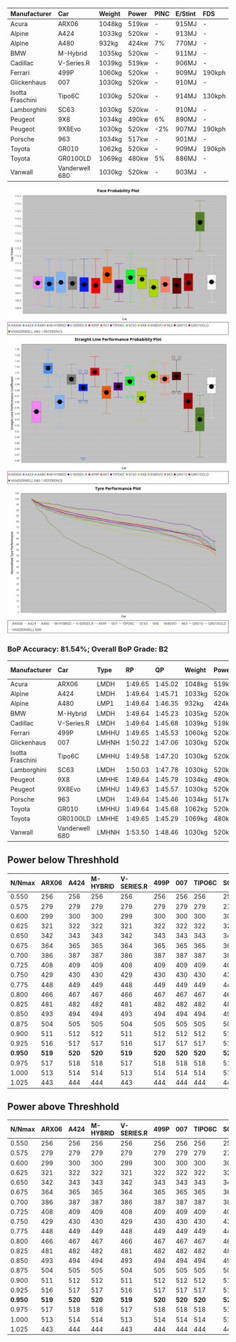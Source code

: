 | Manufacturer     | Car            | Weight | Power | PINC    | E/Stint | FDS     |
|:-|:-|:-|:-|:-|:-|:-|
| Acura            | ARX06          | 1048kg | 519kw |    -    | 915MJ   |    -    |
| Alpine           | A424           | 1033kg | 520kw |    -    | 913MJ   |    -    |
| Alpine           | A480           | 932kg  | 424kw | 7%      | 770MJ   |    -    |
| BMW              | M-Hybrid       | 1035kg | 520kw |    -    | 911MJ   |    -    |
| Cadillac         | V-Series.R     | 1039kg | 519kw |    -    | 906MJ   |    -    |
| Ferrari          | 499P           | 1060kg | 520kw |    -    | 909MJ   | 190kph  |
| Glickenhaus      | 007            | 1030kg | 520kw |    -    | 910MJ   |    -    |
| Isotta Fraschini | Tipo6C         | 1030kg | 520kw |    -    | 914MJ   | 130kph  |
| Lamborghini      | SC63           | 1030kg | 520kw |    -    | 910MJ   |    -    |
| Peugeot          | 9X8            | 1034kg | 490kw | 6%      | 890MJ   |    -    |
| Peugeot          | 9X8Evo         | 1030kg | 520kw | -2%     | 907MJ   | 190kph  |
| Porsche          | 963            | 1034kg | 517kw |    -    | 901MJ   |    -    |
| Toyota           | GR010          | 1062kg | 520kw |    -    | 909MJ   | 190kph  |
| Toyota           | GR010OLD       | 1069kg | 480kw | 5%      | 886MJ   |    -    |
| Vanwall          | Vanderwell 680 | 1030kg | 520kw |    -    | 903MJ   |    -    |

![PACECHART](./IMG/AUTO.png)
![STRAIGHTLINEPERFORMANCECHART](./IMG/AUTO_sp.png)
![TYREPERFORMANCECHART](./IMG/AUTO_tw.png)

### BoP Accuracy: 81.54%; Overall BoP Grade: B2
| Manufacturer     | Car            | Type  | RP      | QP      | Weight | Power¹ | Threshhold | PINC    | Power² | E/Stint | AVG Vmax  | FDS     | RDLC | L/Stint | BOP-Grade | Model Accuracy | Model Points | Match%  | SimDiff |
|:-|:-|:-|:-|:-|:-|:-|:-|:-|:-|:-|:-|:-|:-|:-|:-|:-|:-|:-|:-|
| Acura            | ARX06          | LMDH  | 1:49.65 | 1:45.02 | 1048kg | 519kw  | 210.0kph   |    -    | 519kw  |  915MJ  | 283.33kph |    -    | 1.02 | 33      | -D1       | 100.00%        | 995          | 68.70%  | #       |
| Alpine           | A424           | LMDH  | 1:49.64 | 1:45.71 | 1033kg | 520kw  | 0.0kph     |    -    | 520kw  |  913MJ  | 295.13kph |    -    | 1.02 | 33      | -A2       | 86.43%         | 618          | 92.40%  | #       |
| Alpine           | A480           | LMP1  | 1:49.64 | 1:46.35 |  932kg | 424kw  | 210.0kph   | 7%      | 454kw  |  770MJ  | 285.66kph |    -    | 1.00 | 31      | ~A1       | 68.63%         | 967          | 100.00% | #       |
| BMW              | M-Hybrid       | LMDH  | 1:49.64 | 1:45.23 | 1035kg | 520kw  | 210.0kph   |    -    | 520kw  |  911MJ  | 292.21kph |    -    | 1.02 | 33      | -B1       | 93.77%         | 1672         | 87.58%  | #       |
| Cadillac         | V-Series.R     | LMDH  | 1:49.64 | 1:45.68 | 1039kg | 519kw  | 210.0kph   |    -    | 519kw  |  906MJ  | 288.73kph |    -    | 1.02 | 33      | -A2       | 83.12%         | 1921         | 94.39%  | #       |
| Ferrari          | 499P           | LMHHU | 1:49.65 | 1:45.53 | 1060kg | 520kw  | 210.0kph   |    -    | 520kw  |  909MJ  | 292.55kph | 190kph  | 1.03 | 33      | ~A1       | 69.49%         | 1950         | 100.00% | #       |
| Glickenhaus      | 007            | LMHNH | 1:50.22 | 1:47.06 | 1030kg | 520kw  | 0.0kph     |    -    | 520kw  |  910MJ  | 289.19kph |    -    | 0.96 | 33      | ~A1       | 89.50%         | 1518         | 100.00% | #       |
| Isotta Fraschini | Tipo6C         | LMHHU | 1:49.58 | 1:47.20 | 1030kg | 520kw  | 0.0kph     |    -    | 520kw  |  914MJ  | 290.77kph | 130kph  | 1.07 | 33      | +C2       | 73.56%         | 64           | 73.07%  | #       |
| Lamborghini      | SC63           | LMDH  | 1:50.03 | 1:47.78 | 1030kg | 520kw  | 0.0kph     |    -    | 520kw  |  910MJ  | 291.76kph |    -    | 1.05 | 33      | +B1       | 95.82%         | 459          | 89.18%  | #       |
| Peugeot          | 9X8            | LMHHE | 1:49.64 | 1:45.79 | 1034kg | 490kw  | 210.0kph   | 6%      | 519kw  |  890MJ  | 286.01kph |    -    | 1.03 | 33      | -A2       | 88.75%         | 2383         | 91.50%  | #       |
| Peugeot          | 9X8Evo         | LMHHU | 1:49.63 | 1:45.57 | 1030kg | 520kw  | 210.0kph   | -2%     | 510kw  |  907MJ  | 292.58kph | 190kph  | 1.03 | 33      | ~A1       | 66.97%         | 221          | 100.00% | #       |
| Porsche          | 963            | LMDH  | 1:49.64 | 1:45.46 | 1034kg | 517kw  | 210.0kph   |    -    | 517kw  |  901MJ  | 291.67kph |    -    | 1.02 | 33      | ~A1       | 81.02%         | 5243         | 95.40%  | #       |
| Toyota           | GR010          | LMHHU | 1:49.64 | 1:45.68 | 1062kg | 520kw  | 210.0kph   |    -    | 520kw  |  909MJ  | 291.14kph | 190kph  | 1.02 | 33      | ~A1       | 73.70%         | 2701         | 99.97%  | #       |
| Toyota           | GR010OLD       | LMHHE | 1:49.65 | 1:45.29 | 1069kg | 480kw  | 210.0kph   | 5%      | 504kw  |  886MJ  | 282.81kph |    -    | 1.02 | 33      | -B1       | 99.03%         | 1536         | 86.95%  | #       |
| Vanwall          | Vanderwell 680 | LMHNH | 1:53.50 | 1:48.46 | 1030kg | 520kw  | 0.0kph     |    -    | 520kw  |  903MJ  | 282.28kph |    -    | 1.02 | 33      | +Ω2       | 97.01%         | 649          | -56.08% | #       |

## Power below Threshhold
| N/Nmax    | ARX06   | A424    | M-HYBRID | V-SERIES.R | 499P    | 007     | TIPO6C  | SC63    | 9X8     | 9X8EVO  | 963     | GR010   | GR010OLD | VANDERWELL 680 | ​     | RPM      | A480    |
|:-|:-|:-|:-|:-|:-|:-|:-|:-|:-|:-|:-|:-|:-|:-|:-|:-|:-|
|  0.550    |  256    |  256    |  256     |  256       |  256    |  256    |  256    |  256    |  241    |  256    |  255    |  256    |  236     |  256           |  ​    |   --     |   -     |
|  0.575    |  279    |  279    |  279     |  279       |  279    |  279    |  279    |  279    |  264    |  279    |  278    |  279    |  258     |  279           |  ​    |   --     |   -     |
|  0.600    |  299    |  300    |  300     |  299       |  300    |  300    |  300    |  300    |  283    |  300    |  298    |  300    |  277     |  300           |  ​    |   --     |   -     |
|  0.625    |  321    |  322    |  322     |  321       |  322    |  322    |  322    |  322    |  303    |  322    |  320    |  322    |  297     |  322           |  ​    |   --     |   -     |
|  0.650    |  342    |  343    |  343     |  342       |  343    |  343    |  343    |  343    |  324    |  343    |  341    |  343    |  317     |  343           |  ​    |   --     |   -     |
|  0.675    |  364    |  365    |  365     |  364       |  365    |  365    |  365    |  365    |  344    |  365    |  363    |  365    |  337     |  365           |  ​    |   --     |   -     |
|  0.700    |  386    |  387    |  387     |  386       |  387    |  387    |  387    |  387    |  365    |  387    |  385    |  387    |  358     |  387           |  ​    |   --     |   -     |
|  0.725    |  408    |  409    |  409     |  408       |  409    |  409    |  409    |  409    |  386    |  409    |  407    |  409    |  378     |  409           |  ​    |   --     |   -     |
|  0.750    |  429    |  430    |  430     |  429       |  430    |  430    |  430    |  430    |  405    |  430    |  427    |  430    |  397     |  430           |  ​    |   --     |   -     |
|  0.775    |  448    |  449    |  449     |  448       |  449    |  449    |  449    |  449    |  424    |  449    |  446    |  449    |  415     |  449           |  ​    |  5000    |  257    |
|  0.800    |  466    |  467    |  467     |  466       |  467    |  467    |  467    |  467    |  440    |  467    |  464    |  467    |  431     |  467           |  ​    |  5500    |  304    |
|  0.825    |  481    |  482    |  482     |  481       |  482    |  482    |  482    |  482    |  455    |  482    |  479    |  482    |  445     |  482           |  ​    |  6000    |  339    |
|  0.850    |  493    |  494    |  494     |  493       |  494    |  494    |  494    |  494    |  466    |  494    |  491    |  494    |  456     |  494           |  ​    |  6500    |  383    |
|  0.875    |  504    |  505    |  505     |  504       |  505    |  505    |  505    |  505    |  476    |  505    |  502    |  505    |  466     |  505           |  ​    |  7000    |  428    |
|  0.900    |  511    |  512    |  512     |  511       |  512    |  512    |  512    |  512    |  482    |  512    |  509    |  512    |  472     |  512           |  ​    |  7500    |  439    |
|  0.925    |  516    |  517    |  517     |  516       |  517    |  517    |  517    |  517    |  487    |  517    |  514    |  517    |  477     |  517           |  ​    |  8000    |  435    |
| **0.950** | **519** | **520** | **520**  | **519**    | **520** | **520** | **520** | **520** | **490** | **520** | **517** | **520** | **480**  | **520**        | **​** | **8500** | **438** |
|  0.975    |  517    |  518    |  518     |  517       |  518    |  518    |  518    |  518    |  488    |  518    |  515    |  518    |  478     |  518           |  ​    |  9000    |  219    |
|  1.000    |  513    |  514    |  514     |  513       |  514    |  514    |  514    |  514    |  485    |  514    |  511    |  514    |  475     |  514           |  ​    |   --     |   -     |
|  1.025    |  443    |  444    |  444     |  443       |  444    |  444    |  444    |  444    |  419    |  444    |  441    |  444    |  410     |  444           |  ​    |   --     |   -     |

## Power above Threshhold
| N/Nmax    | ARX06   | A424    | M-HYBRID | V-SERIES.R | 499P    | 007     | TIPO6C  | SC63    | 9X8     | 9X8EVO  | 963     | GR010   | GR010OLD | VANDERWELL 680 | ​     | RPM      | A480    |
|:-|:-|:-|:-|:-|:-|:-|:-|:-|:-|:-|:-|:-|:-|:-|:-|:-|:-|
|  0.550    |  256    |  256    |  256     |  256       |  256    |  256    |  256    |  256    |  256    |  251    |  255    |  256    |  248     |  256           |  ​    |   --     |   -     |
|  0.575    |  279    |  279    |  279     |  279       |  279    |  279    |  279    |  279    |  279    |  274    |  278    |  279    |  271     |  279           |  ​    |   --     |   -     |
|  0.600    |  299    |  300    |  300     |  299       |  300    |  300    |  300    |  300    |  299    |  295    |  298    |  300    |  291     |  300           |  ​    |   --     |   -     |
|  0.625    |  321    |  322    |  322     |  321       |  322    |  322    |  322    |  322    |  321    |  316    |  320    |  322    |  312     |  322           |  ​    |   --     |   -     |
|  0.650    |  342    |  343    |  343     |  342       |  343    |  343    |  343    |  343    |  342    |  337    |  341    |  343    |  333     |  343           |  ​    |   --     |   -     |
|  0.675    |  364    |  365    |  365     |  364       |  365    |  365    |  365    |  365    |  364    |  358    |  363    |  365    |  354     |  365           |  ​    |   --     |   -     |
|  0.700    |  386    |  387    |  387     |  386       |  387    |  387    |  387    |  387    |  386    |  380    |  385    |  387    |  375     |  387           |  ​    |   --     |   -     |
|  0.725    |  408    |  409    |  409     |  408       |  409    |  409    |  409    |  409    |  408    |  401    |  407    |  409    |  396     |  409           |  ​    |   --     |   -     |
|  0.750    |  429    |  430    |  430     |  429       |  430    |  430    |  430    |  430    |  429    |  422    |  427    |  430    |  416     |  430           |  ​    |   --     |   -     |
|  0.775    |  448    |  449    |  449     |  448       |  449    |  449    |  449    |  449    |  448    |  441    |  446    |  449    |  435     |  449           |  ​    |  5000    |  257    |
|  0.800    |  466    |  467    |  467     |  466       |  467    |  467    |  467    |  467    |  466    |  458    |  464    |  467    |  453     |  467           |  ​    |  5500    |  304    |
|  0.825    |  481    |  482    |  482     |  481       |  482    |  482    |  482    |  482    |  481    |  473    |  479    |  482    |  468     |  482           |  ​    |  6000    |  339    |
|  0.850    |  493    |  494    |  494     |  493       |  494    |  494    |  494    |  494    |  493    |  485    |  491    |  494    |  479     |  494           |  ​    |  6500    |  383    |
|  0.875    |  504    |  505    |  505     |  504       |  505    |  505    |  505    |  505    |  504    |  495    |  502    |  505    |  489     |  505           |  ​    |  7000    |  428    |
|  0.900    |  511    |  512    |  512     |  511       |  512    |  512    |  512    |  512    |  511    |  502    |  509    |  512    |  496     |  512           |  ​    |  7500    |  439    |
|  0.925    |  516    |  517    |  517     |  516       |  517    |  517    |  517    |  517    |  516    |  507    |  514    |  517    |  501     |  517           |  ​    |  8000    |  435    |
| **0.950** | **519** | **520** | **520**  | **519**    | **520** | **520** | **520** | **520** | **519** | **510** | **517** | **520** | **504**  | **520**        | **​** | **8500** | **438** |
|  0.975    |  517    |  518    |  518     |  517       |  518    |  518    |  518    |  518    |  517    |  508    |  515    |  518    |  502     |  518           |  ​    |  9000    |  219    |
|  1.000    |  513    |  514    |  514     |  513       |  514    |  514    |  514    |  514    |  513    |  505    |  511    |  514    |  499     |  514           |  ​    |   --     |   -     |
|  1.025    |  443    |  444    |  444     |  443       |  444    |  444    |  444    |  444    |  443    |  436    |  441    |  444    |  430     |  444           |  ​    |   --     |   -     |
